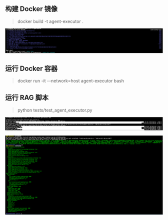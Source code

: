 ## 构建 Docker 镜像
> docker build -t agent-executor .

![alt text](datas/images/构建Docker镜像.png)

## 运行 Docker 容器
> docker run -it --network=host agent-executor bash

## 运行 RAG 脚本
> python tests/test_agent_executor.py 

![alt text](datas/images/运行Docker容器.png)

![alt text](datas/images/运行RAG脚本.png)